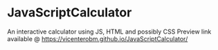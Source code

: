 # JavaScriptCalculator
An interactive calculator using JS, HTML and possibly CSS
Preview link available @ https://vicenterobm.github.io/JavaScriptCalculator/
